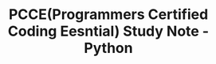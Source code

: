 ---
title:  "PCCE(Programmers Certified Coding Eesntial) Study Note - Python"
layout: single

author_profile: false

# right side bar: table of contents
toc: true
toc_sticky: true
toc_label: Contents
toc_icon: "fas fa-utensils"

# left side bar: other contents
sidebar:
    nav: "study-note"

# Choose categories
categories: "Certificate"

# LaTeX available
use_math: true

# redirect_from:
#   - /위험카테고리이름/파일이름
---
